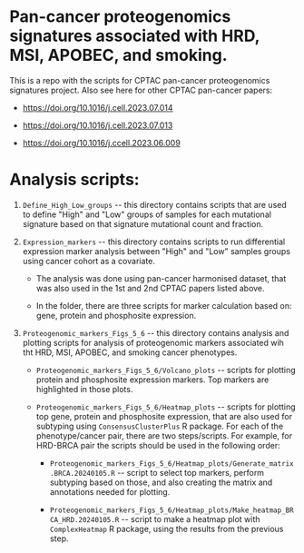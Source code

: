 # Pan-cancer proteogenomics signatures associated with HRD, MSI, APOBEC, and smoking.

This is a repo with the scripts for CPTAC pan-cancer proteogenomics signatures project. Also see here for other CPTAC pan-cancer papers: 

  * https://doi.org/10.1016/j.cell.2023.07.014

  * https://doi.org/10.1016/j.cell.2023.07.013

  * https://doi.org/10.1016/j.ccell.2023.06.009


# Analysis scripts:

1. ```Define_High_Low_groups``` -- this directory contains scripts that are used to define "High" and "Low" groups of samples for each mutational signature based on that signature mutational count and fraction. 


2. ```Expression_markers``` -- this directory contains scripts to run differential expression marker analysis between "High" and "Low" samples groups using cancer cohort as a covariate.

   + The analysis was done using pan-cancer harmonised dataset, that was also used in the 1st and 2nd CPTAC papers listed above.

   + In the folder, there are three scripts for marker calculation based on: gene, protein and phosphosite expression.


3. ```Proteogenomic_markers_Figs_5_6``` -- this directory contains analysis and plotting scripts for analysis of proteogenomic markers associated wih tht HRD, MSI, APOBEC, and smoking cancer phenotypes.

   + ```Proteogenomic_markers_Figs_5_6/Volcano_plots``` -- scripts for plotting protein and phosphosite expression markers. Top markers are highlighted in those plots.

   + ```Proteogenomic_markers_Figs_5_6/Heatmap_plots``` -- scripts for plotting top gene, protein and phosphosite expression, that are also used for subtyping using ```ConsensusClusterPlus``` R package. For each of the phenotype/cancer pair, there are two steps/scripts. For example, for HRD-BRCA pair the scripts should be used in the following order:

     * ```Proteogenomic_markers_Figs_5_6/Heatmap_plots/Generate_matrix.BRCA.20240105.R``` -- script to select top markers, perform subtyping based on those, and also creating the matrix and annotations needed for plotting.


     * ```Proteogenomic_markers_Figs_5_6/Heatmap_plots/Make_heatmap_BRCA_HRD.20240105.R``` -- script to make a heatmap plot with ```ComplexHeatmap``` R package, using the results from the previous step.
